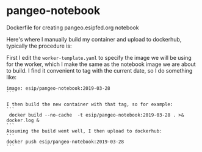 # pangeo-notebook
Dockerfile for creating pangeo.esipfed.org notebook

Here's where I manually build my container and upload to dockerhub, typically the procedure is:

First I edit the `worker-template.yaml` to specify the image we will be using for the worker, which I make the same as the notebook image we are about to build.  I find it convenient to tag with the current date, so I do something like:
````
image: esip/pangeo-notebook:2019-03-28
```

I then build the new container with that tag, so for example:
```
 docker build --no-cache  -t esip/pangeo-notebook:2019-03-28 . >& docker.log &
```
Assuming the build went well, I then upload to dockerhub:
```
docker push esip/pangeo-notebook:2019-03-28
```
